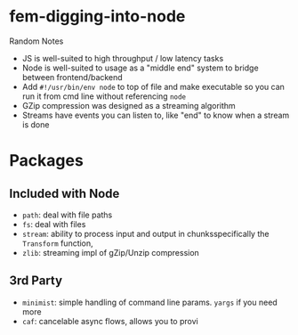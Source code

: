 # fem-digging-into-node
Random Notes

- JS is well-suited to high throughput / low latency tasks
- Node is well-suited to usage as a "middle end" system to bridge between frontend/backend
- Add `#!/usr/bin/env node` to top of file and make executable so you can run it from cmd line without referencing `node`
- GZip compression was designed as a streaming algorithm
- Streams have events you can listen to, like "end" to know when a stream is done

# Packages
## Included with Node
- `path`: deal with file paths
- `fs`: deal with files
- `stream`: ability to process input and output in chunksspecifically the `Transform` function, 
- `zlib`: streaming impl of gZip/Unzip compression

## 3rd Party
- `minimist`: simple handling of command line params. `yargs` if you need more
- `caf`: cancelable async flows, allows you to provi
